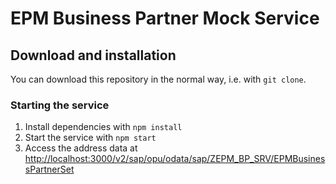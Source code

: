 # EPM Business Partner Mock Service

## Download and installation

You can download this repository in the normal way, i.e. with `git clone`.

### Starting the service

1. Install dependencies with `npm install`
1. Start the service with `npm start`
1. Access the address data at <http://localhost:3000/v2/sap/opu/odata/sap/ZEPM_BP_SRV/EPMBusinessPartnerSet>
